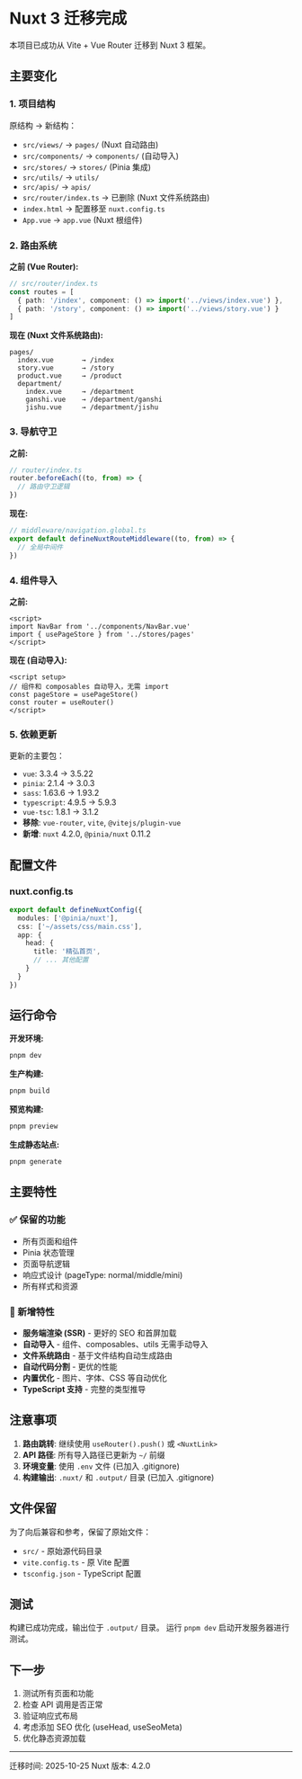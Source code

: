 # Nuxt 3 迁移完成

本项目已成功从 Vite + Vue Router 迁移到 Nuxt 3 框架。

## 主要变化

### 1. 项目结构

原结构 → 新结构：
- `src/views/` → `pages/` (Nuxt 自动路由)
- `src/components/` → `components/` (自动导入)
- `src/stores/` → `stores/` (Pinia 集成)
- `src/utils/` → `utils/`
- `src/apis/` → `apis/`
- `src/router/index.ts` → 已删除 (Nuxt 文件系统路由)
- `index.html` → 配置移至 `nuxt.config.ts`
- `App.vue` → `app.vue` (Nuxt 根组件)

### 2. 路由系统

**之前 (Vue Router):**
```typescript
// src/router/index.ts
const routes = [
  { path: '/index', component: () => import('../views/index.vue') },
  { path: '/story', component: () => import('../views/story.vue') }
]
```

**现在 (Nuxt 文件系统路由):**
```
pages/
  index.vue       → /index
  story.vue       → /story
  product.vue     → /product
  department/
    index.vue     → /department
    ganshi.vue    → /department/ganshi
    jishu.vue     → /department/jishu
```

### 3. 导航守卫

**之前:**
```typescript
// router/index.ts
router.beforeEach((to, from) => {
  // 路由守卫逻辑
})
```

**现在:**
```typescript
// middleware/navigation.global.ts
export default defineNuxtRouteMiddleware((to, from) => {
  // 全局中间件
})
```

### 4. 组件导入

**之前:**
```vue
<script>
import NavBar from '../components/NavBar.vue'
import { usePageStore } from '../stores/pages'
</script>
```

**现在 (自动导入):**
```vue
<script setup>
// 组件和 composables 自动导入，无需 import
const pageStore = usePageStore()
const router = useRouter()
</script>
```

### 5. 依赖更新

更新的主要包：
- `vue`: 3.3.4 → 3.5.22
- `pinia`: 2.1.4 → 3.0.3
- `sass`: 1.63.6 → 1.93.2
- `typescript`: 4.9.5 → 5.9.3
- `vue-tsc`: 1.8.1 → 3.1.2
- **移除**: `vue-router`, `vite`, `@vitejs/plugin-vue`
- **新增**: `nuxt` 4.2.0, `@pinia/nuxt` 0.11.2

## 配置文件

### nuxt.config.ts

```typescript
export default defineNuxtConfig({
  modules: ['@pinia/nuxt'],
  css: ['~/assets/css/main.css'],
  app: {
    head: {
      title: '精弘首页',
      // ... 其他配置
    }
  }
})
```

## 运行命令

**开发环境:**
```bash
pnpm dev
```

**生产构建:**
```bash
pnpm build
```

**预览构建:**
```bash
pnpm preview
```

**生成静态站点:**
```bash
pnpm generate
```

## 主要特性

### ✅ 保留的功能
- 所有页面和组件
- Pinia 状态管理
- 页面导航逻辑
- 响应式设计 (pageType: normal/middle/mini)
- 所有样式和资源

### 🚀 新增特性
- **服务端渲染 (SSR)** - 更好的 SEO 和首屏加载
- **自动导入** - 组件、composables、utils 无需手动导入
- **文件系统路由** - 基于文件结构自动生成路由
- **自动代码分割** - 更优的性能
- **内置优化** - 图片、字体、CSS 等自动优化
- **TypeScript 支持** - 完整的类型推导

## 注意事项

1. **路由跳转**: 继续使用 `useRouter().push()` 或 `<NuxtLink>`
2. **API 路径**: 所有导入路径已更新为 `~/` 前缀
3. **环境变量**: 使用 `.env` 文件 (已加入 .gitignore)
4. **构建输出**: `.nuxt/` 和 `.output/` 目录 (已加入 .gitignore)

## 文件保留

为了向后兼容和参考，保留了原始文件：
- `src/` - 原始源代码目录
- `vite.config.ts` - 原 Vite 配置
- `tsconfig.json` - TypeScript 配置

## 测试

构建已成功完成，输出位于 `.output/` 目录。
运行 `pnpm dev` 启动开发服务器进行测试。

## 下一步

1. 测试所有页面和功能
2. 检查 API 调用是否正常
3. 验证响应式布局
4. 考虑添加 SEO 优化 (useHead, useSeoMeta)
5. 优化静态资源加载

---

迁移时间: 2025-10-25
Nuxt 版本: 4.2.0
